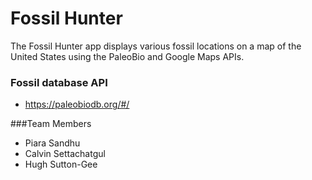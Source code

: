 # Fossil Hunter

The Fossil Hunter app displays various fossil locations on a map of the United States using the PaleoBio and Google Maps APIs.

### Fossil database API

*  https://paleobiodb.org/#/

###Team Members

*  Piara Sandhu
*  Calvin Settachatgul
*  Hugh Sutton-Gee
